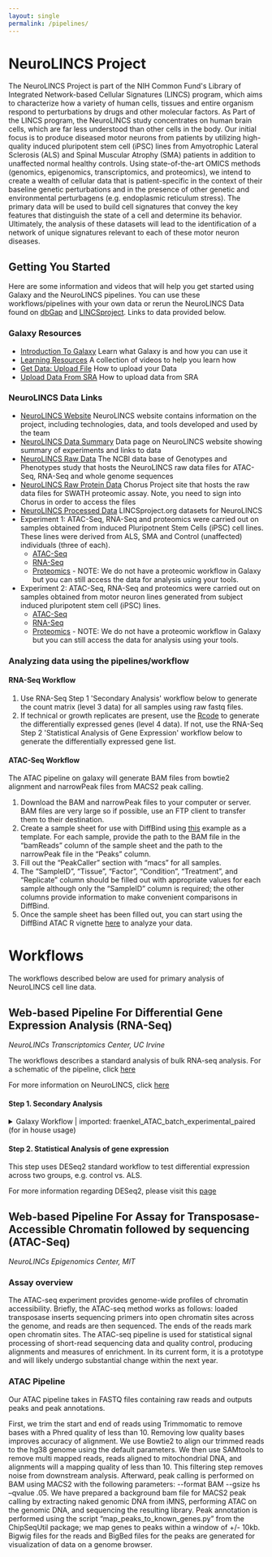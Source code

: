 ```yaml
---
layout: single
permalink: /pipelines/
---
```


# NeuroLINCS Project  

The NeuroLINCS Project is part of the NIH Common Fund's Library of Integrated Network-based Cellular Signatures (LINCS) program, which aims to characterize how a variety of human cells, tissues and entire organism respond to perturbations by drugs and other molecular factors.
As Part of the LINCS program, the NeuroLINCS study concentrates on human brain cells, which are far less understood than other cells in the body. Our initial focus is to produce diseased motor neurons from patients by utilizing high-quality induced pluripotent stem cell (iPSC) lines from Amyotrophic Lateral Sclerosis (ALS) and Spinal Muscular Atrophy (SMA) patients in addition to unaffected normal healthy controls. Using state-of-the-art OMICS methods (genomics, epigenomics, transcriptomics, and proteomics), we intend to create a wealth of cellular data that is patient-specific in the context of their baseline genetic perturbations and in the presence of other genetic and environmental perturbagens (e.g. endoplasmic reticulum stress). The primary data will be used to build cell signatures that convey the key features that distinguish the state of a cell and determine its behavior. Ultimately, the analysis of these datasets will lead to the identification of a network of unique signatures relevant to each of these motor neuron diseases. 

## Getting You Started

Here are some information and videos that will help you get started using Galaxy and the NeuroLINCS pipelines. You can use these workflows/pipelines with your own data or rerun the NeuroLINCS Data found on [dbGap](https://www.ncbi.nlm.nih.gov/gap/) and [LINCSproject](http://www.lincsproject.org). Links to data provided below.

### Galaxy Resources

* [Introduction To Galaxy](https://vimeo.com/131811884)     Learn what Galaxy is and how you can use it
* [Learning Resources](https://vimeo.com/channels/usegalaxy/75940376)       A collection of videos to help you learn how
* [Get Data: Upload File](https://vimeo.com/galaxyproject/videos/all/search:get%20data/sort:date)       How to upload your Data
* [Upload Data From SRA](https://galaxyproject.org/tutorials/upload/)       How to upload data from SRA

### NeuroLINCS Data Links

* [NeuroLINCS Website](http://neurolincs.org/)      NeuroLINCS website contains information on the project, including technologies, data, and tools developed and used by the team
* [NeuroLINCS Data Summary](http://neurolincs.org/data/)        Data page on NeuroLINCS website showing summary of experiments and links to data
* [NeuroLINCS Raw Data](https://www.ncbi.nlm.nih.gov/projects/gap/cgi-bin/study.cgi?study_id=phs001231.v2.p1)       The NCBI data base of Genotypes and Phenotypes study that hosts the NeuroLINCS raw data files for ATAC-Seq, RNA-Seq and whole genome sequences
* [NeuroLINCS Raw Protein Data](https://chorusproject.org/pages/authentication.html#/login)     Chorus Project site that hosts the raw data files for SWATH proteomic assay. Note, you need to sign into Chorus in order to access the files
* [NeuroLINCS Processed Data](http://www.lincsproject.org/)     LINCSproject.org datasets for NeuroLINCS
* Experiment 1:   ATAC-Seq, RNA-Seq and proteomics were carried out on samples obtained from induced Pluripotnent Stem Cells (iPSC) cell lines. These lines were derived from ALS, SMA and Control (unaffected) individuals (three of each). 
    * [ATAC-Seq](http://lincsportal.ccs.miami.edu/datasets-beta/#/view/LDS-1354) 
    * [RNA-Seq](http://lincsportal.ccs.miami.edu/datasets-beta/#/view/LDS-1356)
    * [Proteomics](http://lincsportal.ccs.miami.edu/datasets-beta/#/view/LDS-1423) - NOTE: We do not have a proteomic workflow in Galaxy but you can still access the data for analysis using your tools.
* Experiment 2:   ATAC-Seq, RNA-Seq and proteomics were carried out on samples obtained from motor neuron lines generated from subject induced pluripotent stem cell (iPSC) lines. 
    * [ATAC-Seq](http://lincsportal.ccs.miami.edu/datasets-beta/#/view/LDS-1400) 
    * [RNA-Seq](http://lincsportal.ccs.miami.edu/datasets-beta/#/view/LDS-1398)
    * [Proteomics](http://lincsportal.ccs.miami.edu/datasets-beta/#/view/LDS-1423) - NOTE: We do not have a proteomic workflow in Galaxy but you can still access the data for analysis using your tools.

### Analyzing data using the pipelines/workflow

#### RNA-Seq Workflow 

1. Use RNA-Seq Step 1 'Secondary Analysis' workflow below to generate the count matrix (level 3 data) for all samples using raw fastq files.
2. If technical or growth replicates are present, use the [Rcode](https://github.com/NeuroLINCS/Rscripts) to generate the differentially expressed genes (level 4 data). If not, use the RNA-Seq Step 2 'Statistical Analysis of Gene Expression' workflow below to generate the differentially expressed gene list. 

#### ATAC-Seq Workflow

The ATAC pipeline on galaxy will generate BAM files from bowtie2 alignment and narrowPeak files from MACS2 peak calling.

1. Download the BAM and narrowPeak files to your computer or server. BAM files are very large so if possible, use an FTP client to transfer them to their destination.
2. Create a sample sheet for use with DiffBind using [this](https://github.com/NeuroLINCS/Rscripts/blob/master/sample_sheet_diffbind_example.csv) example as a template. For each sample, provide the path to the BAM file in the “bamReads” column of the sample sheet and the path to the narrowPeak file in the “Peaks” column.
3. Fill out the “PeakCaller” section with “macs” for all samples.
4. The “SampleID”, “Tissue”, “Factor”, “Condition”, “Treatment”, and “Replicate” column should be filled out with appropriate values for each sample although only the “SampleID” column is required; the other columns provide information to make convenient comparisons in DiffBind.
5. Once the sample sheet has been filled out, you can start using the DiffBind ATAC R vignette [here](https://github.com/NeuroLINCS/Rscripts) to analyze your data.

# Workflows

The workflows described below are used for primary analysis of NeuroLINCS cell line data.

## Web-based Pipeline For Differential Gene Expression Analysis (RNA-Seq)
*NeuroLINCs Transcriptomics Center, UC Irvine*

The workflows describes a standard analysis of bulk RNA-seq analysis. For a schematic of the pipeline, click [here](http://neurolincs.org/pdf/LINCS-RNAseq-Data-Pipeline.pdf)

For more information on NeuroLINCS, click [here](http://neurolincs.org/)

#### Step 1. Secondary Analysis

<details>
<summary>Galaxy Workflow | imported: fraenkel_ATAC_batch_experimental_paired (for in house usage)</summary>
<br>
<h4>Step 1: Input dataset collection</h4>
<b>input</b>
<i>select at runtime</i>
<br> 
<h4>Step 2: Input dataset</h4>
<b>encode blacklist regions</b>
<i>select at runtime</i>
<br> 
<h4>Step 3: Trimmomatic</h4>
<br>
<b>Single-end or paired-end reads?</b>
<br>
Paired-end (as collection)
<br>
<b>Select FASTQ dataset collection with R1/R2 pair</b>
<br>
Output dataset 'output' from step 1
<br>
<b>Perform initial ILLUMINACLIP step?</b>
<br>
False
<br>
<b>Trimmomatic Operations</b> 
<br>
<b>Trimmomatic Operation 1</b>
<br>
<b>Select Trimmomatic operation to perform</b>
<br>
Cut bases off the start of a read, if below a threshold quality (LEADING)
<br>
<b>Minimum quality required to keep a base</b>
<br>
15
<br>
<b>Trimmomatic Operation 2</b>
<br>
<b>Select Trimmomatic operation to perform</b>
<br>
Cut bases off the end of a read, if below a threshold quality (TRAILING)
<br>
<b>Minimum quality required to keep a base</b>
<br>
15
<br>
<br>
<h4>Step 4: FastQC</h4>
<br>
<b>Short read data from your current history</b>
<br>
Output dataset 'fastq_out_paired' from step 3
<br>
<b>Contaminant list</b>
<br>
<i>select at runtime</i>
<br>
<b>Submodule and Limit specifing file</b>
<br>
<i>select at runtime</i>
<br>
<br>
<h4>Step 5: Bowtie2</h4>
<br>
<b>Is this single or paired library</b>
<br>
Paired-end Dataset Collection
<br>
<b>FASTQ Paired Dataset</b>
<br>
Output dataset 'fastq_out_paired' from step 3
<br>
<b>Write unaligned reads (in fastq format) to separate file(s)</b>
<br>
False
<br>
<b>Write aligned reads (in fastq format) to separate file(s)</b>
<br>
False
<br>
<b>Do you want to set paired-end options?</b>
<br>
No
<br>
<b>Will you select a reference genome from your history or use a built-in index?</b>
<br>
Use a built-in genome index
<br>
<b>Select reference genome</b>
<br>
hg38
<br>
<b>Set read groups information?</b>
<br>
Do not set
<br>
<b>Select analysis mode</b>
<br>
1: Default setting only
<br>
<b>Do you want to use presets?</b>
<br>
No, just use defaults
<br>
<b>Save the bowtie2 mapping statistics to the history</b>
<br>
True
<br>
<br>
<h4>Step 6: BAM filter</h4>
<br>
<b>Select BAM dataset</b>
<br>
Output dataset 'output' from step 5
<br>
<b>Remove reads that are smaller than</b>
<br>
Not available.
<br>
<b>Remove reads that are larger than</b>
<br>
Not available.
<br>
<b>Keep only mapped reads</b>
<br>
True
<br>
<b>Keep only unmapped reads</b>
<br>
False
<br>
<b>Keep only properly paired reads</b>
<br>
True
<br>
<b>Discard properly paired reads</b>
<br>
False
<br>
<b>Remove reads that match the mask</b>
<br>
Empty.
<br>
<b>Remove reads that have the same sequence</b>
<br>
-1
<br>
<b>Remove reads that start at the same position</b>
<br>
False
<br>
<b>Remove reads with that many mismatches</b>
<br>
Not available.
<br>
<b>Remove secondary alignment reads</b>
<br>
True
<br>
<b>Remove reads that do not pass the quality control</b>
<br>
False
<br>
<b>Remove reads that are marked as PCR dupicates</b>
<br>
False
<br>
<b>Remove reads that are in any of the regions</b>
<br>
select at runtime
<br>
<b>Remove reads that are NOT any of the regions</b>
<br>
select at runtime
<br>
<b>Strand information from BED file is ignored</b>
<br>
False
<br>
<b>Exclude reads NOT mapped to a reference</b>
<br>
Empty.
<br>
<b>Exclude reads mapped to a particular reference</b>
<br>
chrM
<br>
<b>Filter by maximum mismatch ratio</b>
<br>
Not available.
<br>
<br>
<h4>Step 7: Sort</h4>
<br>
<b>BAM File</b>
<br>
Output dataset 'outfile' from step 6
<br>
<b>Sort by</b>
<br>
Chromosomal coordinates
<br>
<br>
</details>

#### Step 2. Statistical Analysis of gene expression

This step uses DESeq2 standard workflow to test differential expression across two groups, e.g. control vs. ALS.

For more information regarding DESeq2, please visit this [page](https://bioconductor.org/packages/release/bioc/html/DESeq2.html)

## Web-based Pipeline For Assay for Transposase-Accessible Chromatin followed by sequencing (ATAC-Seq)
*NeuroLINCs Epigenomics Center, MIT*

### Assay overview

The ATAC-seq experiment provides genome-wide profiles of chromatin accessibility. Briefly, the ATAC-seq method works as follows: loaded transposase inserts sequencing primers into open chromatin sites across the genome, and reads are then sequenced. The ends of the reads mark open chromatin sites. The ATAC-seq pipeline is used for statistical signal processing of short-read sequencing data and quality control, producing alignments and measures of enrichment. In its current form, it is a prototype and will likely undergo substantial change within the next year. 


### ATAC Pipeline

Our ATAC pipeline takes in FASTQ files containing raw reads and outputs peaks and peak annotations.

First, we trim the start and end of reads using Trimmomatic to remove bases with a Phred quality of less than 10. Removing low quality bases improves accuracy of alignment. We use Bowtie2 to align our trimmed reads to the hg38 genome using the default parameters. We then use SAMtools to remove multi mapped reads, reads aligned to mitochondrial DNA, and alignments will a mapping quality of less than 10. This filtering step removes noise from downstream analysis.  Afterward, peak calling is performed on BAM using MACS2 with the following parameters: --format BAM --gsize hs –qvalue .05. We have prepared a background bam file for MACS2 peak calling by extracting naked genomic DNA from iMNS, performing ATAC on the genomic DNA, and sequencing the resulting library. Peak annotation is performed using the script “map_peaks_to_known_genes.py” from the ChipSeqUtil package; we map genes to peaks within a window of +/- 10kb. Bigwig files for the reads and BigBed files for the peaks are generated for visualization of data on a genome browser.




